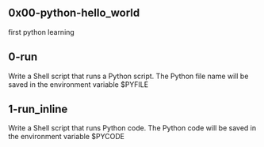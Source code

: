 ## 0x00-python-hello_world

first python learning

## 0-run
Write a Shell script that runs a Python script.
The Python file name will be saved in the environment variable $PYFILE

## 1-run_inline
Write a Shell script that runs Python code.
The Python code will be saved in the environment variable $PYCODE
